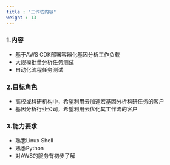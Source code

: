 ```yaml
---
title : "工作坊内容"
weight : 13
---
```


### 1.内容
- 基于AWS CDK部署容器化基因分析工作负载
- 大规模批量分析任务测试
- 自动化流程任务测试

### 2.目标角色
- 高校或科研机构中，希望利用云加速宏基因分析科研任务的客户
- 基因分析行业公司，希望利用云优化其工作流的客户

### 3.能力要求
- 熟悉Linux Shell
- 熟悉Python
- 对AWS的服务有初步了解